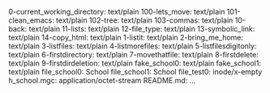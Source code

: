 0-current_working_directory: text/plain
100-lets_move:               text/plain
101-clean_emacs:             text/plain
102-tree:                    text/plain
103-commas:                  text/plain
10-back:                     text/plain
11-lists:                    text/plain
12-file_type:                text/plain
13-symbolic_link:            text/plain
14-copy_html:                text/plain
1-listit:                    text/plain
2-bring_me_home:             text/plain
3-listfiles:                 text/plain
4-listmorefiles:             text/plain
5-listfilesdigitonly:        text/plain
6-firstdirectory:            text/plain
7-movethatfile:              text/plain
8-firstdelete:               text/plain
9-firstdirdeletion:          text/plain
fake_school0:                text/plain
fake_school1:                text/plain
file_school0:                School
file_school1:                School
file_test0:                  inode/x-empty
h_school.mgc:                application/octet-stream
README.md:     ...
